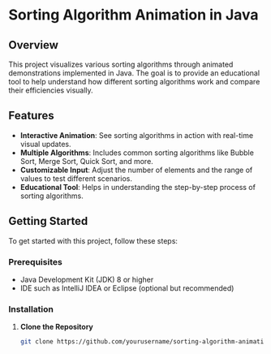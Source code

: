 # Sorting Algorithm Animation in Java

## Overview

This project visualizes various sorting algorithms through animated demonstrations implemented in Java. The goal is to provide an educational tool to help understand how different sorting algorithms work and compare their efficiencies visually.

## Features

- **Interactive Animation**: See sorting algorithms in action with real-time visual updates.
- **Multiple Algorithms**: Includes common sorting algorithms like Bubble Sort, Merge Sort, Quick Sort, and more.
- **Customizable Input**: Adjust the number of elements and the range of values to test different scenarios.
- **Educational Tool**: Helps in understanding the step-by-step process of sorting algorithms.

## Getting Started

To get started with this project, follow these steps:

### Prerequisites

- Java Development Kit (JDK) 8 or higher
- IDE such as IntelliJ IDEA or Eclipse (optional but recommended)

### Installation

1. **Clone the Repository**

   ```bash
   git clone https://github.com/yourusername/sorting-algorithm-animation-java.git
